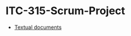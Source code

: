 # ITC-315-Scrum-Project
-  [Textual documents](https://docs.google.com/document/d/1cRhVHvo2wfMGV4F_jy6hHerSSBDmTnG9/edit?usp=sharing&ouid=106900268047044505987&rtpof=true&sd=true)
